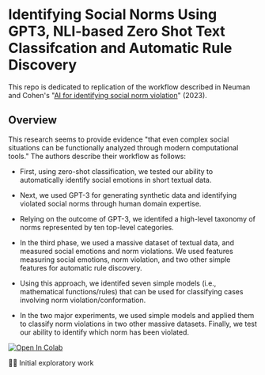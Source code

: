 # Identifying Social Norms Using GPT3, NLI-based Zero Shot Text Classifcation and Automatic Rule Discovery

This repo is dedicated to replication of the workflow described in Neuman and Cohen's "[AI for identifying social norm
violation](https://www.nature.com/articles/s41598-023-35350-x)" (2023).

## Overview

This research seems to provide evidence "that even complex social situations can be functionally analyzed through modern computational tools." The authors describe their workflow as follows:

* First, using zero-shot classification, we tested our ability to automatically identify social emotions in short
textual data.

* Next, we used GPT-3 for generating synthetic data and identifying violated social norms through human
domain expertise.

* Relying on the outcome of GPT-3, we identifed a high-level taxonomy of norms represented by ten top-level
categories.

* In the third phase, we used a massive dataset of textual data, and measured social emotions and norm
violations. We used features measuring social emotions, norm violation, and two other simple features for
automatic rule discovery.

* Using this approach, we identifed seven simple models (i.e., mathematical functions/rules) that can be used
for classifying cases involving norm violation/conformation.

* In the two major experiments, we used simple models and applied them to classify norm violations in two
other massive datasets. Finally, we test our ability to identify which norm has been violated.

<a href="https://colab.research.google.com/drive/1M-J2uF8CJ4SwgBB35G1RQPK9aQdBCS7G?usp=sharing#offline=true&sandboxMode=true">
    <img src="https://colab.research.google.com/assets/colab-badge.svg" alt="Open In Colab"/>
</a>
<br>
<p>☝🏼 Initial exploratory work</p>
